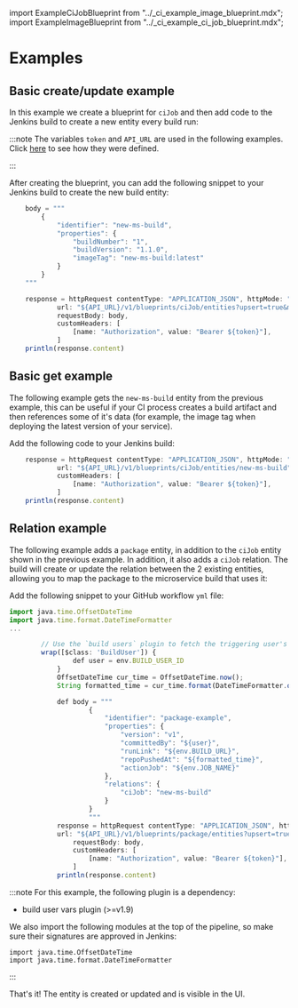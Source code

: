 import ExampleCiJobBlueprint from "../\_ci_example_image_blueprint.mdx";
import ExampleImageBlueprint from "../\_ci_example_ci_job_blueprint.mdx";

# Examples

## Basic create/update example

In this example we create a blueprint for `ciJob` and then add code to the Jenkins build to create a new entity every build run:

<ExampleCiJobBlueprint />

:::note
The variables `token` and `API_URL` are used in the following examples.
Click [here](./jenkins-deployment.md#fetching-your-api-token) to see how they were defined.

:::

After creating the blueprint, you can add the following snippet to your Jenkins build to create the new build entity:

```js showLineNumbers
    body = """
        {
            "identifier": "new-ms-build",
            "properties": {
                "buildNumber": "1",
                "buildVersion": "1.1.0",
                "imageTag": "new-ms-build:latest"
            }
        }
    """

    response = httpRequest contentType: "APPLICATION_JSON", httpMode: "POST",
            url: "${API_URL}/v1/blueprints/ciJob/entities?upsert=true&merge=true",
            requestBody: body,
            customHeaders: [
                [name: "Authorization", value: "Bearer ${token}"],
            ]
    println(response.content)
```

## Basic get example

The following example gets the `new-ms-build` entity from the previous example, this can be useful if your CI process creates a build artifact and then references some of it's data (for example, the image tag when deploying the latest version of your service).

Add the following code to your Jenkins build:

```js showLineNumbers
    response = httpRequest contentType: "APPLICATION_JSON", httpMode: "GET",
            url: "${API_URL}/v1/blueprints/ciJob/entities/new-ms-build",
            customHeaders: [
                [name: "Authorization", value: "Bearer ${token}"],
            ]
    println(response.content)
```

## Relation example

The following example adds a `package` entity, in addition to the `ciJob` entity shown in the previous example. In addition, it also adds a `ciJob` relation. The build will create or update the relation between the 2 existing entities, allowing you to map the package to the microservice build that uses it:

<ExampleImageBlueprint />

Add the following snippet to your GitHub workflow `yml` file:

```js showLineNumbers
import java.time.OffsetDateTime
import java.time.format.DateTimeFormatter
...

        // Use the `build users` plugin to fetch the triggering user's ID
        wrap([$class: 'BuildUser']) {
                def user = env.BUILD_USER_ID
            }
            OffsetDateTime cur_time = OffsetDateTime.now();
            String formatted_time = cur_time.format(DateTimeFormatter.ofPattern("yyyy-MM-dd'T'HH:mm:ssXXX"));

            def body = """
                    {
                        "identifier": "package-example",
                        "properties": {
                            "version": "v1",
                            "committedBy": "${user}",
                            "runLink": "${env.BUILD_URL}",
                            "repoPushedAt": "${formatted_time}",
                            "actionJob": "${env.JOB_NAME}"
                        },
                        "relations": {
                            "ciJob": "new-ms-build"
                        }
                    }
                    """
            response = httpRequest contentType: "APPLICATION_JSON", httpMode: "POST",
            url: "${API_URL}/v1/blueprints/package/entities?upsert=true&merge=true",
                requestBody: body,
                customHeaders: [
                    [name: "Authorization", value: "Bearer ${token}"],
                ]
            println(response.content)
```

:::note
For this example, the following plugin is a dependency:

- build user vars plugin (>=v1.9)

We also import the following modules at the top of the pipeline, so make sure their signatures are approved in Jenkins:

```
import java.time.OffsetDateTime
import java.time.format.DateTimeFormatter
```

:::

That's it! The entity is created or updated and is visible in the UI.
